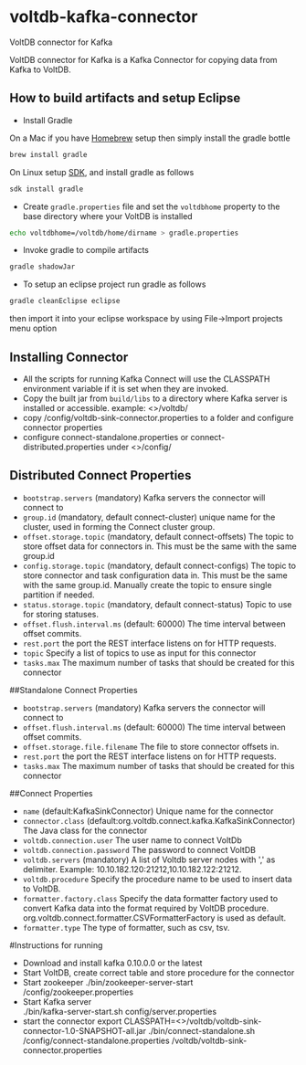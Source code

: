 # voltdb-kafka-connector
VoltDB connector for Kafka

VoltDB connector for Kafka is a Kafka Connector for copying data from Kafka to VoltDB.

## How to build artifacts and setup Eclipse

* Install Gradle

On a Mac if you have [Homebrew](http://brew.sh/) setup then simply install the gradle bottle

```bash
brew install gradle
```

On Linux setup [SDK](http://sdkman.io/), and install gradle as follows

```bash
sdk install gradle
```

* Create `gradle.properties` file and set the `voltdbhome` property
   to the base directory where your VoltDB is installed

```bash
echo voltdbhome=/voltdb/home/dirname > gradle.properties
```

* Invoke gradle to compile artifacts

```bash
gradle shadowJar
```

* To setup an eclipse project run gradle as follows

```bash
gradle cleanEclipse eclipse
```
then import it into your eclipse workspace by using File->Import projects menu option

## Installing Connector 

* All the scripts for running Kafka Connect will use the CLASSPATH environment variable if it is set when they are invoked.
* Copy the built jar from `build/libs` to a directory  where Kafka server is installed or accessible. example: <<kafka install>>/voltdb/
* copy /config/voltdb-sink-connector.properties to a folder and configure connector properties
* configure connect-standalone.properties or connect-distributed.properties under <<kafka install directory>>/config/

## Distributed Connect Properties
- `bootstrap.servers` (mandatory) Kafka servers the connector will connect to
- `group.id` (mandatory, default connect-cluster) unique name for the cluster, used in forming the Connect cluster group.
- `offset.storage.topic` (mandatory, default connect-offsets) The topic to store offset data for connectors in. This must be the same with the same group.id
- `config.storage.topic` (mandatory, default connect-configs) The topic to store connector and task configuration data in. This must be the same with the same group.id.
   Manually create the topic to ensure single partition if needed.
- `status.storage.topic` (mandatory, default connect-status) Topic to use for storing statuses.
- `offset.flush.interval.ms` (default: 60000) The time interval between offset commits.
- `rest.port` the port the REST interface listens on for HTTP requests.
- `topic` Specify a list of topics to use as input for this connector
- `tasks.max` The maximum number of tasks that should be created for this connector

##Standalone Connect Properties
- `bootstrap.servers` (mandatory) Kafka servers the connector will connect to
- `offset.flush.interval.ms` (default: 60000) The time interval between offset commits.
- `offset.storage.file.filename` The file to store connector offsets in.
- `rest.port` the port the REST interface listens on for HTTP requests.
- `tasks.max` The maximum number of tasks that should be created for this connector

##Connect Properties
- `name` (default:KafkaSinkConnector) Unique name for the connector
- `connector.class` (default:org.voltdb.connect.kafka.KafkaSinkConnector) The Java class for the connector
- `voltdb.connection.user` The user name to connect VoltDb
- `voltdb.connection.password` The password to connect VoltDB
- `voltdb.servers` (mandatory) A list of Voltdb server nodes with ',' as delimiter. Example: 10.10.182.120:21212,10.10.182.122:21212.
- `voltdb.procedure` Specify the procedure name to be used to insert data to VoltDB.
- `formatter.factory.class` Specify the data formatter factory used to convert Kafka data into the format required by VoltDB procedure.
   org.voltdb.connect.formatter.CSVFormatterFactory is used as default.
- `formatter.type` The type of formatter, such as csv, tsv.

#Instructions for running

* Download and install kafka 0.10.0.0 or the latest
* Start VoltDB, create correct table and store procedure for the connector
* Start zookeeper
  	./bin/zookeeper-server-start /config/zookeeper.properties
* Start Kafka server  
   	./bin/kafka-server-start.sh config/server.properties
* start the connector
  	export CLASSPATH=<<Kafka Install Dir>>/voltdb/voltdb-sink-connector-1.0-SNAPSHOT-all.jar
  	./bin/connect-standalone.sh /config/connect-standalone.properties  /voltdb/voltdb-sink-connector.properties
  


